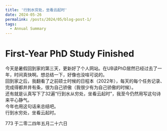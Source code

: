 ```yaml
---
title: '行到水穷处，坐看云起时'
date: 2024-05-26
permalink: /posts/2024/05/blog-post-1/
tags:
  - Annual Summary
---
```


First-Year PhD Study Finished
======
今天是暑假回到家的第三天，更新好了个人网站。在UB读PhD居然已经过去了一年，时间真快啊。想总结一下，好像也没啥可说的。\
回到家之后，我翻看了之前硕士时候的日程本（2022年），每天的每个任务记录、完成得都井井有条，很为自己骄傲（我很少有为自己骄傲的时候）。\
还有就是认真写下了32遍“行到水从穷处，坐看云起时”，我至今仍然用写这句诗来平心静气。\
今年也用这句话来总结吧。\
行到水穷处，坐看云起时。

773 于二零二四年五月二十六日
